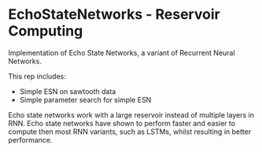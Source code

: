 # EchoStateNetworks - Reservoir Computing
Implementation of Echo State Networks, a variant of Recurrent Neural Networks.

This rep includes:
* Simple ESN on sawtooth data
* Simple parameter search for simple ESN

Echo state networks work with a large reservoir instead of multiple layers in RNN. Echo state networks have shown to perform faster and easier to compute then most RNN variants, such as LSTMs, whilst resulting in better performance.

